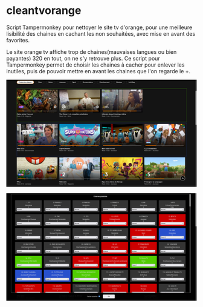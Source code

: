 # cleantvorange
Script Tampermonkey pour nettoyer le site tv d'orange, pour une meilleure lisibilité des chaines en cachant les non souhaitées, avec mise en avant des favorites.


Le site orange tv affiche trop de chaines(mauvaises langues ou bien payantes) 320 en tout, on ne s'y retrouve plus.
Ce script pour Tampermonkey permet de choisir les chaines à cacher pour enlever les inutiles, puis de pouvoir mettre en avant les chaines que l'on regarde le +.


![cleantvorange](images/cleantvorange_cleaned.png)

![cleantvorange](images/cleantvorange_param.png)

